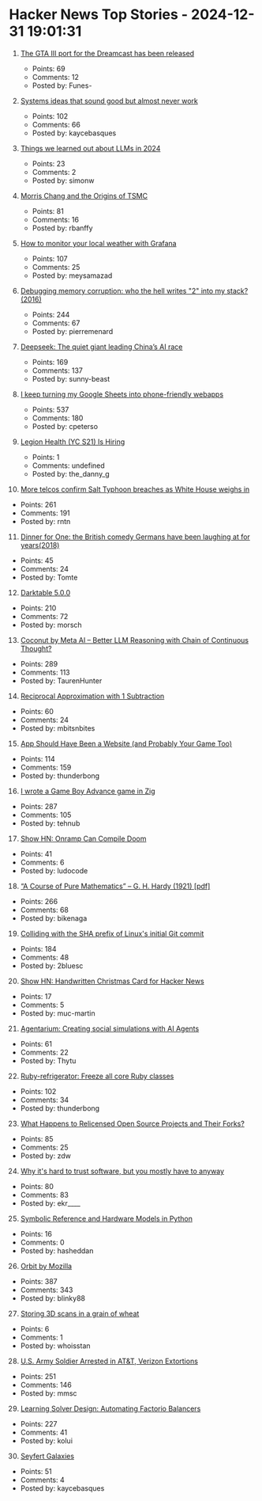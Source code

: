 # Hacker News Top Stories - 2024-12-31 19:01:31

1. [The GTA III port for the Dreamcast has been released](https://gitlab.com/skmp/dca3-game)
   - Points: 69
   - Comments: 12
   - Posted by: Funes-

2. [Systems ideas that sound good but almost never work](https://hardcoresoftware.learningbyshipping.com/p/225-systems-ideas-that-sound-good)
   - Points: 102
   - Comments: 66
   - Posted by: kaycebasques

3. [Things we learned out about LLMs in 2024](https://simonwillison.net/2024/Dec/31/llms-in-2024/)
   - Points: 23
   - Comments: 2
   - Posted by: simonw

4. [Morris Chang and the Origins of TSMC](https://www.construction-physics.com/p/morris-chang-and-the-origins-of-tsmc)
   - Points: 81
   - Comments: 16
   - Posted by: rbanffy

5. [How to monitor your local weather with Grafana](https://grafana.com/blog/2024/12/26/how-to-monitor-your-local-weather-with-grafana/)
   - Points: 107
   - Comments: 25
   - Posted by: meysamazad

6. [Debugging memory corruption: who the hell writes "2" into my stack? (2016)](https://unity.com/blog/engine-platform/debugging-memory-debugging-memory-corruption-who-wrote-2-into-my-stack-who-the-hell)
   - Points: 244
   - Comments: 67
   - Posted by: pierremenard

7. [Deepseek: The quiet giant leading China’s AI race](https://www.chinatalk.media/p/deepseek-ceo-interview-with-chinas)
   - Points: 169
   - Comments: 137
   - Posted by: sunny-beast

8. [I keep turning my Google Sheets into phone-friendly webapps](https://arstechnica.com/gadgets/2024/12/making-tiny-no-code-webapps-out-of-spreadsheets-is-a-weirdly-fulfilling-hobby/)
   - Points: 537
   - Comments: 180
   - Posted by: cpeterso

9. [Legion Health (YC S21) Is Hiring](https://www.ycombinator.com/companies/legion-health/jobs/YvUSGxj-mid-level-full-stack-engineer-ai-native-telepsychiatry-legion-health-usa)
   - Points: 1
   - Comments: undefined
   - Posted by: the_danny_g

10. [More telcos confirm Salt Typhoon breaches as White House weighs in](https://www.theregister.com/2024/12/30/att_verizon_confirm_salt_typhoon_breach/)
   - Points: 261
   - Comments: 191
   - Posted by: rntn

11. [Dinner for One: the British comedy Germans have been laughing at for years(2018)](https://www.theguardian.com/tv-and-radio/2018/dec/30/dinner-for-one-german-television-new-years-eve)
   - Points: 45
   - Comments: 24
   - Posted by: Tomte

12. [Darktable 5.0.0](https://www.darktable.org/2024/12/darktable-5.0.0-released/)
   - Points: 210
   - Comments: 72
   - Posted by: morsch

13. [Coconut by Meta AI – Better LLM Reasoning with Chain of Continuous Thought?](https://aipapersacademy.com/chain-of-continuous-thought/)
   - Points: 289
   - Comments: 113
   - Posted by: TaurenHunter

14. [Reciprocal Approximation with 1 Subtraction](undefined)
   - Points: 60
   - Comments: 24
   - Posted by: mbitsnbites

15. [App Should Have Been a Website (and Probably Your Game Too)](https://rogueengine.io/blog/your-app-should-have-been-a-website)
   - Points: 114
   - Comments: 159
   - Posted by: thunderbong

16. [I wrote a Game Boy Advance game in Zig](https://jonot.me/posts/zig-gba/)
   - Points: 287
   - Comments: 105
   - Posted by: tehnub

17. [Show HN: Onramp Can Compile Doom](https://ludocode.com/blog/onramp-can-compile-doom)
   - Points: 41
   - Comments: 6
   - Posted by: ludocode

18. [“A Course of Pure Mathematics” – G. H. Hardy (1921) [pdf]](https://www.gutenberg.org/files/38769/38769-pdf.pdf)
   - Points: 266
   - Comments: 68
   - Posted by: bikenaga

19. [Colliding with the SHA prefix of Linux's initial Git commit](https://people.kernel.org/kees/colliding-with-the-sha-prefix-of-linuxs-initial-git-commit)
   - Points: 184
   - Comments: 48
   - Posted by: 2bluesc

20. [Show HN: Handwritten Christmas Card for Hacker News](https://handwritten-card.vercel.app/show-hn)
   - Points: 17
   - Comments: 5
   - Posted by: muc-martin

21. [Agentarium: Creating social simulations with AI Agents](https://github.com/Thytu/Agentarium)
   - Points: 61
   - Comments: 22
   - Posted by: Thytu

22. [Ruby-refrigerator: Freeze all core Ruby classes](https://github.com/jeremyevans/ruby-refrigerator)
   - Points: 102
   - Comments: 34
   - Posted by: thunderbong

23. [What Happens to Relicensed Open Source Projects and Their Forks?](https://thenewstack.io/what-happens-to-relicensed-open-source-projects-and-their-forks/)
   - Points: 85
   - Comments: 25
   - Posted by: zdw

24. [Why it's hard to trust software, but you mostly have to anyway](https://educatedguesswork.org/posts/ensuring-software-provenance/)
   - Points: 80
   - Comments: 83
   - Posted by: ekr____

25. [Symbolic Reference and Hardware Models in Python](https://tomverbeure.github.io/2024/12/27/A-Symbolic-HW-Model-in-Python.html)
   - Points: 16
   - Comments: 0
   - Posted by: hasheddan

26. [Orbit by Mozilla](https://orbitbymozilla.com/)
   - Points: 387
   - Comments: 343
   - Posted by: blinky88

27. [Storing 3D scans in a grain of wheat](https://wafaabilal.com/in-a-grain-of-wheat/)
   - Points: 6
   - Comments: 1
   - Posted by: whoisstan

28. [U.S. Army Soldier Arrested in AT&T, Verizon Extortions](https://krebsonsecurity.com/2024/12/u-s-army-soldier-arrested-in-att-verizon-extortions/)
   - Points: 251
   - Comments: 146
   - Posted by: mmsc

29. [Learning Solver Design: Automating Factorio Balancers](https://gianlucaventurini.com/posts/2024/factorio-sat)
   - Points: 227
   - Comments: 41
   - Posted by: kolui

30. [Seyfert Galaxies](https://www.seyfertgalaxies.com/)
   - Points: 51
   - Comments: 4
   - Posted by: kaycebasques


